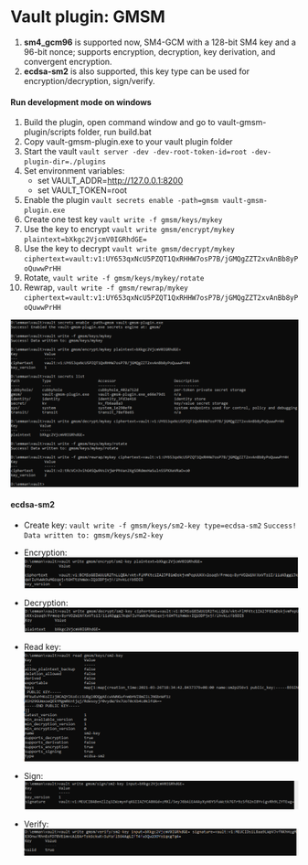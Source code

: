 # Vault plugin: GMSM

1. **sm4_gcm96** is supported now, SM4-GCM with a 128-bit SM4 key and a 96-bit nonce; supports encryption, decryption, key derivation, and convergent encryption.
2. **ecdsa-sm2** is also supported, this key type can be used for encryption/decryption, sign/verify.

#### Run development mode on windows

1. Build the plugin, open command window and go to vault-gmsm-plugin/scripts folder, run build.bat
2. Copy vault-gmsm-plugin.exe to your vault plugin folder
3. Start the vault `vault server -dev -dev-root-token-id=root -dev-plugin-dir=./plugins`
4. Set environment variables: 
   - set VAULT_ADDR=http://127.0.0.1:8200 
   - set VAULT_TOKEN=root
5. Enable the plugin `vault secrets enable -path=gmsm vault-gmsm-plugin.exe`
6. Create one test key `vault write -f gmsm/keys/mykey`
7. Use the key to encrypt `vault write gmsm/encrypt/mykey plaintext=bXkgc2VjcmV0IGRhdGE=`
8. Use the key to decrypt `vault write gmsm/decrypt/mykey ciphertext=vault:v1:UY653qxNcU5PZQT1QxRHHW7osP7B/jGMQgZZT2xvAnBb8yPoQuwwPrHH`
9. Rotate, `vault write -f gmsm/keys/mykey/rotate`
10. Rewrap, `vault write -f gmsm/rewrap/mykey ciphertext=vault:v1:UY653qxNcU5PZQT1QxRHHW7osP7B/jGMQgZZT2xvAnBb8yPoQuwwPrHH`

![test](./images/test.png)

#### **ecdsa-sm2**

- Create key: `vault write -f gmsm/keys/sm2-key type=ecdsa-sm2`
  `Success! Data written to: gmsm/keys/sm2-key`   
- Encryption: ![](./images/image-20210329110630282.png)
- Decryption: ![](./images/image-20210329110725901.png)
- Read key:     ![image-20210329110813278](./images/image-20210329110813278.png)

- Sign:             ![image-20210329134936146](./images/image-20210329134936146.png)

- Verify:           ![image-20210329140556569](./images/image-20210329140556569.png)
